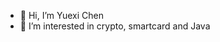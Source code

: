 - 👋 Hi, I’m Yuexi Chen
- 👀 I’m interested in crypto, smartcard and Java

<!---
irvenwindson/irvenwindson is a ✨ special ✨ repository because its `README.md` (this file) appears on your GitHub profile.
You can click the Preview link to take a look at your changes.
--->
